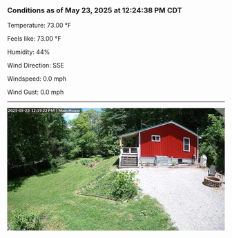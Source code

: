 ### Conditions as of May 23, 2025 at 12:24:38 PM CDT 

Temperature: 73.00 &deg;F

Feels like: 73.00 &deg;F

Humidity: 44%

Wind Direction: SSE

Windspeed: 0.0 mph

Wind Gust: 0.0 mph

---

<img src="./images/latest.jpeg"/>

